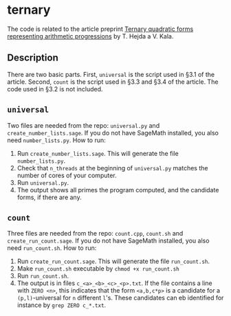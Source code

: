 # ternary

The code is related to the article preprint [Ternary quadratic forms representing arithmetic progressions](https://arxiv.org/abs/1906.02538) by T. Hejda a V. Kala.

## Description

There are two basic parts. First, `universal` is the script used in §3.1 of the article. Second, `count` is the script used in §3.3 and §3.4 of the article. The code used in §3.2 is not included.

## `universal`

Two files are needed from the repo: `universal.py` and `create_number_lists.sage`. If you do not have SageMath installed, you also need `number_lists.py`. How to run:

1. Run `create_number_lists.sage`. This will generate the file `number_lists.py`.
1. Check that `n_threads` at the beginning of `universal.py` matches the number of cores of your computer.
1. Run `universal.py`.
1. The output shows all primes the program computed, and the candidate forms, if there are any.

## `count`

Three files are needed from the repo: `count.cpp`, `count.sh` and `create_run_count.sage`. If you do not have SageMath installed, you also need `run_count.sh`. How to run:

1. Run `create_run_count.sage`. This will generate the file `run_count.sh`.
1. Make `run_count.sh` executable by `chmod +x run_count.sh`
1. Run `run_count.sh`.
1. The output is in files `c_<a>_<b>_<c>_<p>.txt`. If the file contains a line with `ZERO <n>`, this indicates that the form `<a,b,c*p>` is a candidate for a `(p,l)`-universal for `n` different `l`'s. These candidates can eb identified for instance by `grep ZERO c_*.txt`.
